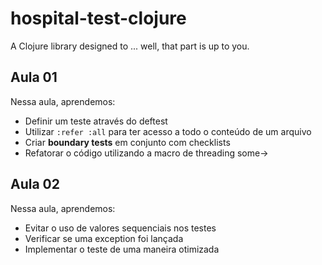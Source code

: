 # hospital-test-clojure

A Clojure library designed to ... well, that part is up to you.

## Aula 01

Nessa aula, aprendemos:

- Definir um teste através do deftest
- Utilizar `:refer :all` para ter acesso a todo o conteúdo de um arquivo
- Criar **boundary tests** em conjunto com checklists
- Refatorar o código utilizando a macro de threading some->


## Aula 02

Nessa aula, aprendemos:

- Evitar o uso de valores sequenciais nos testes
- Verificar se uma exception foi lançada
- Implementar o teste de uma maneira otimizada
